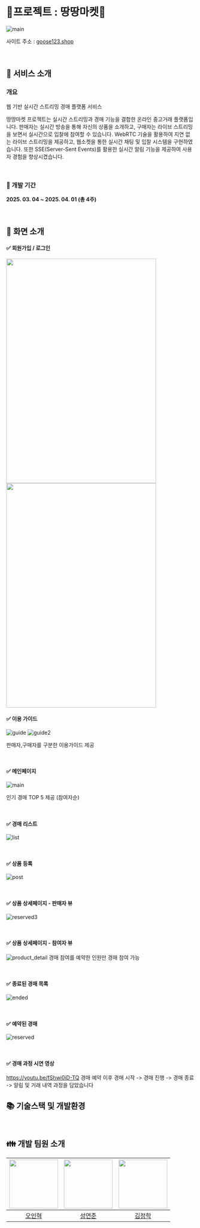 </br>

# :star2:프로젝트 : 땅땅마켓:star2:

![main](https://github.com/user-attachments/assets/6769b759-eb41-415e-b287-8dda1aced7d3)

사이트 주소 : [goose123.shop](https://goose123.shop/)

<br>

## :dizzy: 서비스 소개

### 개요

웹 기반 실시간 스트리밍 경매 플랫폼 서비스

땅땅마켓 프로젝트는 실시간 스트리밍과 경매 기능을 결합한 온라인 중고거래 플랫폼입니다. 판매자는 실시간 방송을 통해 자신의 상품을 소개하고, 구매자는 라이브 스트리밍을 보면서 실시간으로 입찰에 참여할 수 있습니다.
WebRTC 기술을 활용하여 지연 없는 라이브 스트리밍을 제공하고, 웹소켓을 통한 실시간 채팅 및 입찰 시스템을 구현하였습니다. 또한 SSE(Server-Sent Events)를 활용한 실시간 알림 기능을 제공하여 사용자 경험을 향상시켰습니다.
  
</br>

### :calendar: 개발 기간

**2025. 03. 04 ~ 2025. 04. 01 (총 4주)**

</br>

## :dizzy: 화면 소개

#### ✅ 회원가입 / 로그인
<img src="https://github.com/user-attachments/assets/786d942b-4b34-4dbb-9792-3ff704dcea39" width="400" height="600"/>
<img src="https://github.com/user-attachments/assets/d95d3dcc-3fed-43e2-985c-97b94c83c50f" width="400" height="600"/>


</br>

#### ✅ 이용 가이드

![guide](https://github.com/user-attachments/assets/6341fcc2-7097-46fd-8c0a-001e2655e7bc)
![guide2](https://github.com/user-attachments/assets/90b5ddda-a92c-4e7b-b9fa-9261806846da)

판매자,구매자를 구분한 이용가이드 제공

</br>


#### ✅ 메인페이지
![main](https://github.com/user-attachments/assets/242ef708-4fa7-4fed-b5ea-420bde91e3b5)

인기 경매 TOP 5 제공 (참여자순)

</br>

#### ✅ 경매 리스트
![list](https://github.com/user-attachments/assets/67fca2e2-7701-4160-9441-40ab8950aa03)

</br>

#### ✅ 상품 등록
![post](https://github.com/user-attachments/assets/e5fd8c58-2ded-452b-a6f7-66d7396e3b42)

</br>

#### ✅ 상품 상세페이지 - 판매자 뷰
![reserved3](https://github.com/user-attachments/assets/12cc481f-317d-443a-84e7-9222eb20f61c)

</br>

#### ✅ 상품 상세페이지 - 참여자 뷰
![product_detail](https://github.com/user-attachments/assets/555ddccc-c6ad-4f10-a460-5e1f652644a6)
경매 참여를 예약한 인원만 경매 참여 가능

</br>

#### ✅ 종료된 경매 목록
![ended](https://github.com/user-attachments/assets/31e66a3c-e106-4c40-acd3-85e727a8d35d)

</br>

#### ✅ 예약된 경매
![reserved](https://github.com/user-attachments/assets/45a9d99b-c8aa-4154-b6cc-1d0f7197e58a)

</br>

#### ✅ 경매 과정 시연 영상 
https://youtu.be/fShwi0iD-TQ
경매 예약 이후 경매 시작 -> 경매 진행 -> 경매 종료 -> 알림 및 거래 내역
과정을 담았습니다
</br>

## 📚 기술스택 및 개발환경


</br>

## :family: 개발 팀원 소개

| <img src="https://avatars.githubusercontent.com/u/111099840?v=4" width="130" height="130"> | <img src ="https://avatars.githubusercontent.com/u/82080494?v=4" width="130" height="130"> | <img src ="https://avatars.githubusercontent.com/u/144208936?v=4" width="130" height="130"> |
| :---------------------------------------------------------------------------------------: | :----------------------------------------------------------------------------------------: | :-----------------------------------------------------------------------------------------: |
|                         [오인혁](https://github.com/inhyeokoh)                        |                          [성연준](https://github.com/tony24123)                          |                             [김정학](https://github.com/rlawjdgkr)                             |

</br>
